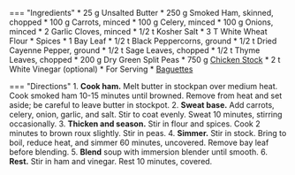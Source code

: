 === "Ingredients"
    * 25 g Unsalted Butter
    * 250 g Smoked Ham, skinned, chopped
    * 100 g Carrots, minced
    * 100 g Celery, minced
    * 100 g Onions, minced
    * 2 Garlic Cloves, minced
    * 1/2 t Kosher Salt
    * 3 T White Wheat Flour
    * Spices
        * 1 Bay Leaf
        * 1/2 t Black Peppercorns, ground
        * 1/2 t Dried Cayenne Pepper, ground
        * 1/2 t Sage Leaves, chopped
        * 1/2 t Thyme Leaves, chopped
    * 200 g Dry Green Split Peas
    * 750 g [Chicken Stock](../stocks/meat-stock.md)
    * 2 t White Vinegar (optional)
    * For Serving
        * [Baguettes](../../breads/dry-yeast-breads/baguettes.md)

=== "Directions"
    1. **Cook ham.** Melt butter in stockpan over medium heat. Cook smoked ham 10-15 minutes until browned. Remove from heat and set aside; be careful to leave butter in stockpot.
    2. **Sweat base.** Add carrots, celery, onion, garlic, and salt. Stir to coat evenly. Sweat 10 minutes, stirring occasionally.
    3. **Thicken and season.** Stir in flour and spices. Cook 2 minutes to brown roux slightly. Stir in peas.
    4. **Simmer.** Stir in stock. Bring to boil, reduce heat, and simmer 60 minutes, uncovered. Remove bay leaf before blending.
    5. **Blend** soup with immersion blender until smooth.
    6. **Rest.** Stir in ham and vinegar. Rest 10 minutes, covered.
